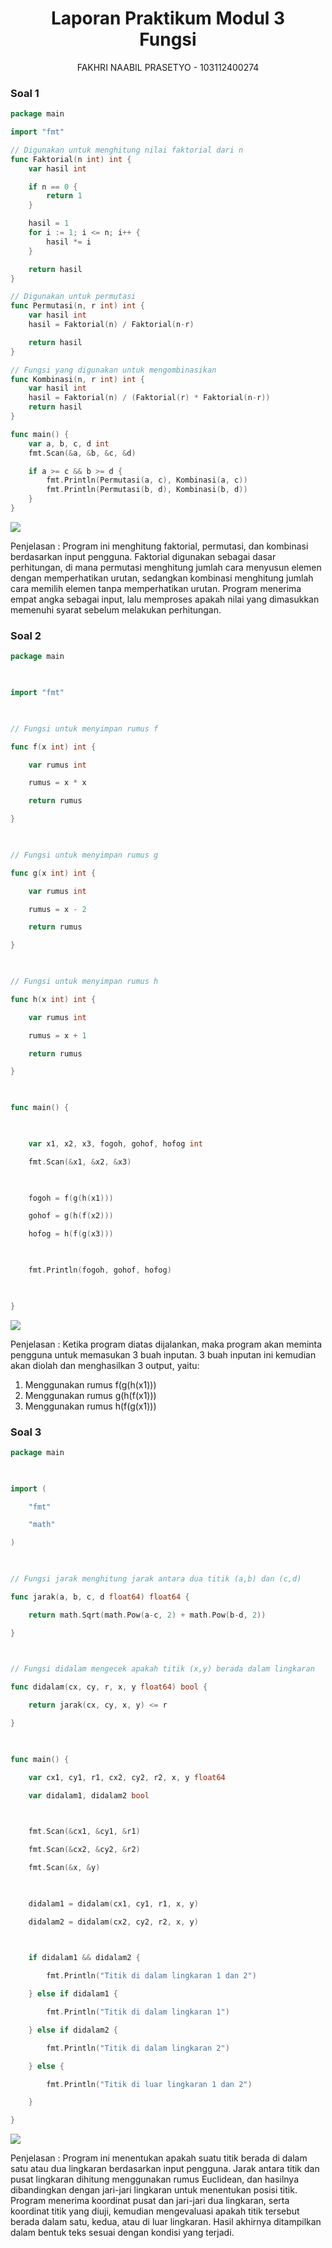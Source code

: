 <h1 align="center">Laporan Praktikum Modul 3<br>Fungsi</h1>

<p align="center">FAKHRI NAABIL PRASETYO - 103112400274</p> 

### Soal 1
```go
package main

import "fmt"

// Digunakan untuk menghitung nilai faktorial dari n
func Faktorial(n int) int {
	var hasil int

	if n == 0 {
		return 1
	}

	hasil = 1
	for i := 1; i <= n; i++ {
		hasil *= i
	}

	return hasil
}

// Digunakan untuk permutasi
func Permutasi(n, r int) int {
	var hasil int
	hasil = Faktorial(n) / Faktorial(n-r)

	return hasil
}

// Fungsi yang digunakan untuk mengombinasikan 
func Kombinasi(n, r int) int {
	var hasil int
	hasil = Faktorial(n) / (Faktorial(r) * Faktorial(n-r))
	return hasil
}

func main() {
	var a, b, c, d int
	fmt.Scan(&a, &b, &c, &d)

	if a >= c && b >= d {
		fmt.Println(Permutasi(a, c), Kombinasi(a, c))
		fmt.Println(Permutasi(b, d), Kombinasi(b, d))
	}
}
```
![](output/Soal1.png)

Penjelasan  :
Program ini menghitung faktorial, permutasi, dan kombinasi berdasarkan input pengguna. Faktorial digunakan sebagai dasar perhitungan, di mana permutasi menghitung jumlah cara menyusun elemen dengan memperhatikan urutan, sedangkan kombinasi menghitung jumlah cara memilih elemen tanpa memperhatikan urutan. Program menerima empat angka sebagai input, lalu memproses apakah nilai yang dimasukkan memenuhi syarat sebelum melakukan perhitungan.


### Soal 2
```go
package main

  

import "fmt"

  

// Fungsi untuk menyimpan rumus f

func f(x int) int {

    var rumus int

    rumus = x * x

    return rumus

}

  

// Fungsi untuk menyimpan rumus g

func g(x int) int {

    var rumus int

    rumus = x - 2

    return rumus

}

  

// Fungsi untuk menyimpan rumus h

func h(x int) int {

    var rumus int

    rumus = x + 1

    return rumus

}

  

func main() {

  

    var x1, x2, x3, fogoh, gohof, hofog int

    fmt.Scan(&x1, &x2, &x3)

  

    fogoh = f(g(h(x1)))

    gohof = g(h(f(x2)))

    hofog = h(f(g(x3)))

  

    fmt.Println(fogoh, gohof, hofog)

  

}
```
![](output/Soal2.png)

Penjelasan  :
Ketika program diatas dijalankan, maka program akan meminta pengguna untuk memasukan 3 buah inputan. 3 buah inputan ini kemudian akan diolah dan menghasilkan 3 output, yaitu:
1. Menggunakan rumus f(g(h(x1)))
2. Menggunakan rumus g(h(f(x1)))
3. Menggunakan rumus h(f(g(x1)))


### Soal 3
```go
package main

  

import (

    "fmt"

    "math"

)

  

// Fungsi jarak menghitung jarak antara dua titik (a,b) dan (c,d)

func jarak(a, b, c, d float64) float64 {

    return math.Sqrt(math.Pow(a-c, 2) + math.Pow(b-d, 2))

}

  

// Fungsi didalam mengecek apakah titik (x,y) berada dalam lingkaran

func didalam(cx, cy, r, x, y float64) bool {

    return jarak(cx, cy, x, y) <= r

}

  

func main() {

    var cx1, cy1, r1, cx2, cy2, r2, x, y float64

    var didalam1, didalam2 bool

  

    fmt.Scan(&cx1, &cy1, &r1)

    fmt.Scan(&cx2, &cy2, &r2)

    fmt.Scan(&x, &y)

  

    didalam1 = didalam(cx1, cy1, r1, x, y)

    didalam2 = didalam(cx2, cy2, r2, x, y)

  

    if didalam1 && didalam2 {

        fmt.Println("Titik di dalam lingkaran 1 dan 2")

    } else if didalam1 {

        fmt.Println("Titik di dalam lingkaran 1")

    } else if didalam2 {

        fmt.Println("Titik di dalam lingkaran 2")

    } else {

        fmt.Println("Titik di luar lingkaran 1 dan 2")

    }

}
```
![](output/Soal3.png)

Penjelasan  :
Program ini menentukan apakah suatu titik berada di dalam satu atau dua lingkaran berdasarkan input pengguna. Jarak antara titik dan pusat lingkaran dihitung menggunakan rumus Euclidean, dan hasilnya dibandingkan dengan jari-jari lingkaran untuk menentukan posisi titik. Program menerima koordinat pusat dan jari-jari dua lingkaran, serta koordinat titik yang diuji, kemudian mengevaluasi apakah titik tersebut berada dalam satu, kedua, atau di luar lingkaran. Hasil akhirnya ditampilkan dalam bentuk teks sesuai dengan kondisi yang terjadi.

